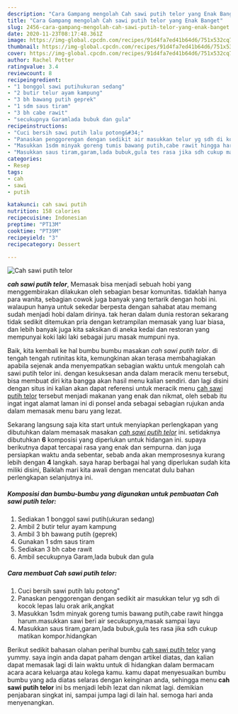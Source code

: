 ```yaml
---
description: "Cara Gampang mengolah Cah sawi putih telor yang Enak Banget"
title: "Cara Gampang mengolah Cah sawi putih telor yang Enak Banget"
slug: 2456-cara-gampang-mengolah-cah-sawi-putih-telor-yang-enak-banget
date: 2020-11-23T08:17:48.361Z
image: https://img-global.cpcdn.com/recipes/91d4fa7ed41b64d6/751x532cq70/cah-sawi-putih-telor-foto-resep-utama.jpg
thumbnail: https://img-global.cpcdn.com/recipes/91d4fa7ed41b64d6/751x532cq70/cah-sawi-putih-telor-foto-resep-utama.jpg
cover: https://img-global.cpcdn.com/recipes/91d4fa7ed41b64d6/751x532cq70/cah-sawi-putih-telor-foto-resep-utama.jpg
author: Rachel Potter
ratingvalue: 3.4
reviewcount: 8
recipeingredient:
- "1 bonggol sawi putihukuran sedang"
- "2 butir telur ayam kampung"
- "3 bh bawang putih geprek"
- "1 sdm saus tiram"
- "3 bh cabe rawit"
- "secukupnya Garamlada bubuk dan gula"
recipeinstructions:
- "Cuci bersih sawi putih lalu potong&#34;"
- "Panaskan penggorengan dengan sedikit air masukkan telur yg sdh di kocok lepas lalu orak arik,angkat"
- "Masukkan 1sdm minyak goreng tumis bawang putih,cabe rawit hingga harum.masukkan sawi beri air secukupnya,masak sampai layu"
- "Masukkan saus tiram,garam,lada bubuk,gula tes rasa jika sdh cukup matikan kompor.hidangkan"
categories:
- Resep
tags:
- cah
- sawi
- putih

katakunci: cah sawi putih 
nutrition: 158 calories
recipecuisine: Indonesian
preptime: "PT13M"
cooktime: "PT39M"
recipeyield: "3"
recipecategory: Dessert

---
```



![Cah sawi putih telor](https://img-global.cpcdn.com/recipes/91d4fa7ed41b64d6/751x532cq70/cah-sawi-putih-telor-foto-resep-utama.jpg)

<b><i>cah sawi putih telor</i></b>, Memasak bisa menjadi sebuah hobi yang menggembirakan dilakukan oleh sebagian besar komunitas. tidaklah hanya para wanita, sebagian cowok juga banyak yang tertarik dengan hobi ini. walaupun hanya untuk sekedar berpesta dengan sahabat atau memang sudah menjadi hobi dalam dirinya. tak heran dalam dunia restoran sekarang tidak sedikit ditemukan pria dengan ketrampilan memasak yang luar biasa, dan lebih banyak juga kita saksikan di aneka kedai dan restoran yang mempunyai koki laki laki sebagai juru masak mumpuni nya.



Baik, kita kembali ke hal bumbu bumbu masakan <i>cah sawi putih telor</i>. di tengah tengah rutinitas kita, kemungkinan akan terasa membahagiakan apabila sejenak anda menyempatkan sebagian waktu untuk mengolah cah sawi putih telor ini. dengan kesuksesan anda dalam meracik menu tersebut, bisa membuat diri kita bangga akan hasil menu kalian sendiri. dan lagi disini dengan situs ini kalian akan dapat referensi untuk meracik menu <u>cah sawi putih telor</u> tersebut menjadi makanan yang enak dan nikmat, oleh sebab itu ingat ingat alamat laman ini di ponsel anda sebagai sebagian rujukan anda dalam memasak menu baru yang lezat.


Sekarang langsung saja kita start untuk menyiapkan perlengkapan yang dibutuhkan dalam memasak masakan <u><i>cah sawi putih telor</i></u> ini. setidaknya dibutuhkan <b>6</b> komposisi yang diperlukan untuk hidangan ini. supaya berikutnya dapat tercapai rasa yang enak dan sempurna. dan juga persiapkan waktu anda sebentar, sebab anda akan memprosesnya kurang lebih dengan <b>4</b> langkah. saya harap berbagai hal yang diperlukan sudah kita miliki disini, Baiklah mari kita awali dengan mencatat dulu bahan perlengkapan selanjutnya ini.

<!--inarticleads1-->

##### Komposisi dan bumbu-bumbu yang digunakan untuk pembuatan Cah sawi putih telor:

1. Sediakan 1 bonggol sawi putih(ukuran sedang)
1. Ambil 2 butir telur ayam kampung
1. Ambil 3 bh bawang putih (geprek)
1. Gunakan 1 sdm saus tiram
1. Sediakan 3 bh cabe rawit
1. Ambil secukupnya Garam,lada bubuk dan gula




<!--inarticleads2-->

##### Cara membuat Cah sawi putih telor:

1. Cuci bersih sawi putih lalu potong&#34;
1. Panaskan penggorengan dengan sedikit air masukkan telur yg sdh di kocok lepas lalu orak arik,angkat
1. Masukkan 1sdm minyak goreng tumis bawang putih,cabe rawit hingga harum.masukkan sawi beri air secukupnya,masak sampai layu
1. Masukkan saus tiram,garam,lada bubuk,gula tes rasa jika sdh cukup matikan kompor.hidangkan




Berikut sedikit bahasan olahan perihal bumbu <u>cah sawi putih telor</u> yang yummy. saya ingin anda dapat paham dengan artikel diatas, dan kalian dapat memasak lagi di lain waktu untuk di hidangkan dalam bermacam acara acara keluarga atau kolega kamu. kamu dapat menyesuaikan bumbu bumbu yang ada diatas selaras dengan keinginan anda, sehingga menu <b>cah sawi putih telor</b> ini bs menjadi lebih lezat dan nikmat lagi. demikian penjabaran singkat ini, sampai jumpa lagi di lain hal. semoga hari anda menyenangkan.
